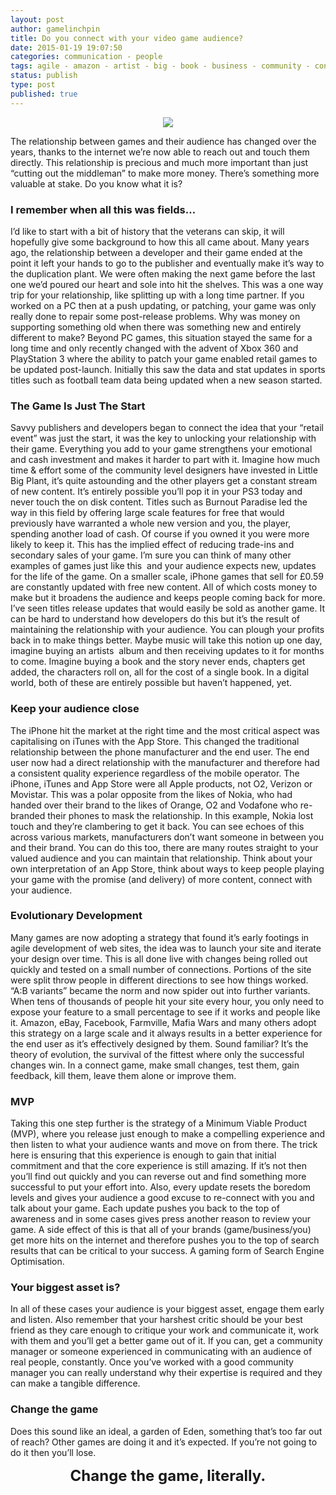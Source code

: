 ```yaml
---
layout: post
author: gamelinchpin
title: Do you connect with your video game audience?
date: 2015-01-19 19:07:50
categories: communication - people
tags: agile - amazon - artist - big - book - business - community - connect - developer - development - facebook - farmville - feedback - games - minimum viable product - mvp - ps3 - small
status: publish
type: post
published: true
---
```

<div class="separator" style="clear: both; text-align: center;">

![](assets/1162210614W8p0A3.jpg)

</div>

The relationship between games and their audience has changed over the
years, thanks to the internet we’re now able to reach out and touch them
directly. This relationship is precious and much more important than
just “cutting out the middleman” to make more money. There’s something
more valuable at stake. Do you know what it is?

### I remember when all this was fields…

I’d like to start with a bit of history that the veterans can skip, it
will hopefully give some background to how this all came about.
Many years ago, the relationship between a developer and their game
ended at the point it left your hands to go to the publisher and
eventually make it’s way to the duplication plant. We were often making
the next game before the last one we’d poured our heart and sole into
hit the shelves. This was a one way trip for your relationship, like
splitting up with a long time partner.
If you worked on a PC then at a push updating, or patching, your game
was only really done to repair some post-release problems. Why was money
on supporting something old when there was something new and entirely
different to make? Beyond PC games, this situation stayed the same for a
long time and only recently changed with the advent of Xbox 360 and
PlayStation 3 where the ability to patch your game enabled retail games
to be updated post-launch. Initially this saw the data and stat updates
in sports titles such as football team data being updated when a new
season started.

### The Game Is Just The Start

Savvy publishers and developers began to connect the idea that your
“retail event” was just the start, it was the key to unlocking your
relationship with their game. Everything you add to your game
strengthens your emotional and cash investment and makes it harder to
part with it. Imagine how much time & effort some of the community level
designers have invested in Little Big Plant, it’s quite astounding and
the other players get a constant stream of new content. It’s entirely
possible you’ll pop it in your PS3 today and never touch the on disk
content.
Titles such as Burnout Paradise led the way in this field by offering
large scale features for free that would previously have warranted a
whole new version and you, the player, spending another load of cash. Of
course if you owned it you were more likely to keep it.
This has the implied effect of reducing trade-ins and secondary sales of
your game.
I’m sure you can think of many other examples of games just like this 
and your audience expects new, updates for the life of the game.
On a smaller scale, iPhone games that sell for £0.59 are constantly
updated with free new content. All of which costs money to make but it
broadens the audience and keeps people coming back for more. I’ve seen
titles release updates that would easily be sold as another game. It can
be hard to understand how developers do this but it’s the result of
maintaining the relationship with your audience. You can plough your
profits back in to make things better.
Maybe music will take this notion up one day, imagine buying an artists 
album and then receiving updates to it for months to come.
Imagine buying a book and the story never ends, chapters get added, the
characters roll on, all for the cost of a single book.
In a digital world, both of these are entirely possible but haven’t
happened, yet.

### Keep your audience close

The iPhone hit the market at the right time and the most critical aspect
was capitalising on iTunes with the App Store. This changed the
traditional relationship between the phone manufacturer and the end
user. The end user now had a direct relationship with the manufacturer
and therefore had a consistent quality experience regardless of the
mobile operator. The iPhone, iTunes and App Store were all Apple
products, not O2, Verizon or Movistar. This was a polar opposite from
the likes of Nokia, who had handed over their brand to the likes of
Orange, O2 and Vodafone who re-branded their phones to mask the
relationship. In this example, Nokia lost touch and they’re clambering
to get it back. You can see echoes of this across various markets,
manufacturers don’t want someone in between you and their brand.
You can do this too, there are many routes straight to your valued
audience and you can maintain that relationship. Think about your own
interpretation of an App Store, think about ways to keep people playing
your game with the promise (and delivery) of more content, connect with
your audience.

### Evolutionary Development

Many games are now adopting a strategy that found it’s early footings in
agile development of web sites, the idea was to launch your site and
iterate your design over time. This is all done live with changes being
rolled out quickly and tested on a small number of connections. Portions
of the site were split throw people in different directions to see how
things worked. “A:B variants” became the norm and now spider out into further variants. When tens of thousands of people hit your site every
hour, you only need to expose your feature to a small percentage to see
if it works and people like it. Amazon, eBay, Facebook, Farmville, Mafia
Wars and many others adopt this strategy on a large scale and it always
results in a better experience for the end user as it’s effectively
designed by them.
Sound familiar? It’s the theory of evolution, the survival of the
fittest where only the successful changes win. In a connect game, make
small changes, test them, gain feedback, kill them, leave them alone or
improve them.

### MVP

Taking this one step further is the strategy of a Minimum Viable Product
(MVP), where you release just enough to make a compelling experience and
then listen to what your audience wants and move on from there. The
trick here is ensuring that this experience is enough to gain that
initial commitment and that the core experience is still amazing. If
it’s not then you’ll find out quickly and you can reverse out and find
something more successful to put your effort into.
Also, every update resets the boredom levels and gives your audience a
good excuse to re-connect with you and talk about your game. Each update
pushes you back to the top of awareness and in some cases gives press
another reason to review your game.
A side effect of this is that all of your brands (game/business/you) get
more hits on the internet and therefore pushes you to the top of search
results that can be critical to your success. A gaming form of Search
Engine Optimisation.

### Your biggest asset is?

In all of these cases your audience is your biggest asset, engage them
early and listen. Also remember that your harshest critic should be your
best friend as they care enough to critique your work and communicate
it, work with them and you’ll get a better game out of it.
If you can, get a community manager or someone experienced in
communicating with an audience of real people, constantly. Once you’ve
worked with a good community manager you can really understand why their
expertise is required and they can make a tangible difference.

### Change the game

Does this sound like an ideal, a garden of Eden, something that’s too
far out of reach? Other games are doing it and it’s expected. If you’re
not going to do it then you’ll lose.

<div style="text-align: center;">

**<span class="Apple-style-span" style="font-size: x-large;">Change the
game, literally.</span>**

</div>
